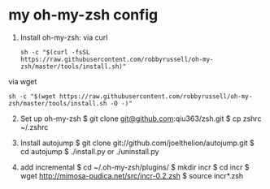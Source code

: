 # my oh-my-zsh config

1. Install oh-my-zsh:
  via curl

    `sh -c "$(curl -fsSL https://raw.githubusercontent.com/robbyrussell/oh-my-zsh/master/tools/install.sh)"`
    
  via wget

    sh -c "$(wget https://raw.githubusercontent.com/robbyrussell/oh-my-zsh/master/tools/install.sh -O -)"

2. Set up oh-my-zsh
    $ git clone git@github.com:qiu363/zsh.git
    $ cp zshrc ~/.zshrc

3. Install autojump
    $ git clone git://github.com/joelthelion/autojump.git 
    $ cd autojump
    $ ./install.py or ./uninstall.py

4. add incremental
    $ cd ~/.oh-my-zsh/plugins/
    $ mkdir incr
    $ cd incr
    $ wget http://mimosa-pudica.net/src/incr-0.2.zsh
    $ source incr*.zsh

